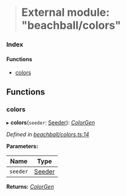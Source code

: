 > # External module: "beachball/colors"

### Index

#### Functions

* [colors](_beachball_colors_.md#colors)

## Functions

###  colors

▸ **colors**(`seeder`: [Seeder](_beachball_types_.md#seeder)): *[ColorGen](_beachball_types_.md#colorgen)*

*Defined in [beachball/colors.ts:14](https://github.com/polkadot-js/ui/blob/95939be/packages/ui-identicon/src/beachball/colors.ts#L14)*

**Parameters:**

Name | Type |
------ | ------ |
`seeder` | [Seeder](_beachball_types_.md#seeder) |

**Returns:** *[ColorGen](_beachball_types_.md#colorgen)*